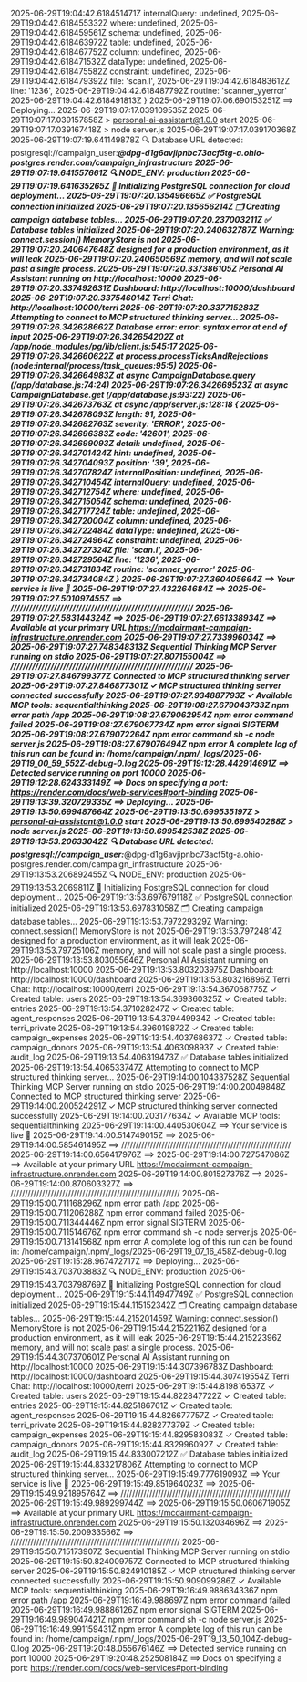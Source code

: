 2025-06-29T19:04:42.618451471Z   internalQuery: undefined,
2025-06-29T19:04:42.618455332Z   where: undefined,
2025-06-29T19:04:42.618459561Z   schema: undefined,
2025-06-29T19:04:42.618463972Z   table: undefined,
2025-06-29T19:04:42.618467752Z   column: undefined,
2025-06-29T19:04:42.618471532Z   dataType: undefined,
2025-06-29T19:04:42.618475582Z   constraint: undefined,
2025-06-29T19:04:42.618479392Z   file: 'scan.l',
2025-06-29T19:04:42.618483612Z   line: '1236',
2025-06-29T19:04:42.618487792Z   routine: 'scanner_yyerror'
2025-06-29T19:04:42.618491813Z }
2025-06-29T19:07:06.690153251Z ==> Deploying...
2025-06-29T19:07:17.039109535Z 
2025-06-29T19:07:17.039157858Z > personal-ai-assistant@1.0.0 start
2025-06-29T19:07:17.039167418Z > node server.js
2025-06-29T19:07:17.039170368Z 
2025-06-29T19:07:19.641149878Z 🔍 Database URL detected: postgresql://campaign_user:***@dpg-d1g6avjipnbc73acf5tg-a.ohio-postgres.render.com/campaign_infrastructure
2025-06-29T19:07:19.641557661Z 🔍 NODE_ENV: production
2025-06-29T19:07:19.641635265Z 🐘 Initializing PostgreSQL connection for cloud deployment...
2025-06-29T19:07:20.135496665Z ✅ PostgreSQL connection initialized
2025-06-29T19:07:20.135656214Z 🗂️ Creating campaign database tables...
2025-06-29T19:07:20.237003211Z ✅ Database tables initialized
2025-06-29T19:07:20.240632787Z Warning: connect.session() MemoryStore is not
2025-06-29T19:07:20.240647648Z designed for a production environment, as it will leak
2025-06-29T19:07:20.240650569Z memory, and will not scale past a single process.
2025-06-29T19:07:20.337386105Z Personal AI Assistant running on http://localhost:10000
2025-06-29T19:07:20.337492631Z Dashboard: http://localhost:10000/dashboard
2025-06-29T19:07:20.337546014Z Terri Chat: http://localhost:10000/terri
2025-06-29T19:07:20.337715283Z Attempting to connect to MCP structured thinking server...
2025-06-29T19:07:26.342628662Z Database error: error: syntax error at end of input
2025-06-29T19:07:26.342654202Z     at /app/node_modules/pg/lib/client.js:545:17
2025-06-29T19:07:26.342660622Z     at process.processTicksAndRejections (node:internal/process/task_queues:95:5)
2025-06-29T19:07:26.342664983Z     at async CampaignDatabase.query (/app/database.js:74:24)
2025-06-29T19:07:26.342669523Z     at async CampaignDatabase.get (/app/database.js:93:22)
2025-06-29T19:07:26.342673763Z     at async /app/server.js:128:18 {
2025-06-29T19:07:26.342678093Z   length: 91,
2025-06-29T19:07:26.342682763Z   severity: 'ERROR',
2025-06-29T19:07:26.342696383Z   code: '42601',
2025-06-29T19:07:26.342699093Z   detail: undefined,
2025-06-29T19:07:26.342701424Z   hint: undefined,
2025-06-29T19:07:26.342704093Z   position: '39',
2025-06-29T19:07:26.342707824Z   internalPosition: undefined,
2025-06-29T19:07:26.342710454Z   internalQuery: undefined,
2025-06-29T19:07:26.342712754Z   where: undefined,
2025-06-29T19:07:26.342715054Z   schema: undefined,
2025-06-29T19:07:26.342717724Z   table: undefined,
2025-06-29T19:07:26.342720004Z   column: undefined,
2025-06-29T19:07:26.342722484Z   dataType: undefined,
2025-06-29T19:07:26.342724964Z   constraint: undefined,
2025-06-29T19:07:26.342727324Z   file: 'scan.l',
2025-06-29T19:07:26.342729564Z   line: '1236',
2025-06-29T19:07:26.342731834Z   routine: 'scanner_yyerror'
2025-06-29T19:07:26.342734084Z }
2025-06-29T19:07:27.360405664Z ==> Your service is live 🎉
2025-06-29T19:07:27.432264684Z ==> 
2025-06-29T19:07:27.501097455Z ==> ///////////////////////////////////////////////////////////
2025-06-29T19:07:27.583144324Z ==> 
2025-06-29T19:07:27.661338934Z ==> Available at your primary URL https://mcdairmant-campaign-infrastructure.onrender.com
2025-06-29T19:07:27.733996034Z ==> 
2025-06-29T19:07:27.748348313Z Sequential Thinking MCP Server running on stdio
2025-06-29T19:07:27.807155004Z ==> ///////////////////////////////////////////////////////////
2025-06-29T19:07:27.846799377Z Connected to MCP structured thinking server
2025-06-29T19:07:27.846877301Z ✓ MCP structured thinking server connected successfully
2025-06-29T19:07:27.934887793Z ✓ Available MCP tools: sequentialthinking
2025-06-29T19:08:27.679043733Z npm error path /app
2025-06-29T19:08:27.679062954Z npm error command failed
2025-06-29T19:08:27.679067734Z npm error signal SIGTERM
2025-06-29T19:08:27.679072264Z npm error command sh -c node server.js
2025-06-29T19:08:27.679076494Z npm error A complete log of this run can be found in: /home/campaign/.npm/_logs/2025-06-29T19_00_59_552Z-debug-0.log
2025-06-29T19:12:28.442914691Z ==> Detected service running on port 10000
2025-06-29T19:12:28.624333149Z ==> Docs on specifying a port: https://render.com/docs/web-services#port-binding
2025-06-29T19:13:39.320729335Z ==> Deploying...
2025-06-29T19:13:50.699487664Z 
2025-06-29T19:13:50.699535197Z > personal-ai-assistant@1.0.0 start
2025-06-29T19:13:50.699540288Z > node server.js
2025-06-29T19:13:50.699542538Z 
2025-06-29T19:13:53.20633042Z 🔍 Database URL detected: postgresql://campaign_user:***@dpg-d1g6avjipnbc73acf5tg-a.ohio-postgres.render.com/campaign_infrastructure
2025-06-29T19:13:53.206892455Z 🔍 NODE_ENV: production
2025-06-29T19:13:53.2069811Z 🐘 Initializing PostgreSQL connection for cloud deployment...
2025-06-29T19:13:53.697679118Z ✅ PostgreSQL connection initialized
2025-06-29T19:13:53.697831058Z 🗂️ Creating campaign database tables...
2025-06-29T19:13:53.797229329Z Warning: connect.session() MemoryStore is not
2025-06-29T19:13:53.79724814Z designed for a production environment, as it will leak
2025-06-29T19:13:53.79725106Z memory, and will not scale past a single process.
2025-06-29T19:13:53.803055646Z Personal AI Assistant running on http://localhost:10000
2025-06-29T19:13:53.803203975Z Dashboard: http://localhost:10000/dashboard
2025-06-29T19:13:53.803216896Z Terri Chat: http://localhost:10000/terri
2025-06-29T19:13:54.367068775Z ✓ Created table: users
2025-06-29T19:13:54.369360325Z ✓ Created table: entries
2025-06-29T19:13:54.371028247Z ✓ Created table: agent_responses
2025-06-29T19:13:54.379449934Z ✓ Created table: terri_private
2025-06-29T19:13:54.396019872Z ✓ Created table: campaign_expenses
2025-06-29T19:13:54.403768637Z ✓ Created table: campaign_donors
2025-06-29T19:13:54.406309893Z ✓ Created table: audit_log
2025-06-29T19:13:54.406319473Z ✅ Database tables initialized
2025-06-29T19:13:54.406533747Z Attempting to connect to MCP structured thinking server...
2025-06-29T19:14:00.104337528Z Sequential Thinking MCP Server running on stdio
2025-06-29T19:14:00.20049848Z Connected to MCP structured thinking server
2025-06-29T19:14:00.200524291Z ✓ MCP structured thinking server connected successfully
2025-06-29T19:14:00.203177634Z ✓ Available MCP tools: sequentialthinking
2025-06-29T19:14:00.440530604Z ==> Your service is live 🎉
2025-06-29T19:14:00.514749015Z ==> 
2025-06-29T19:14:00.585461495Z ==> ///////////////////////////////////////////////////////////
2025-06-29T19:14:00.656417976Z ==> 
2025-06-29T19:14:00.727547086Z ==> Available at your primary URL https://mcdairmant-campaign-infrastructure.onrender.com
2025-06-29T19:14:00.801527376Z ==> 
2025-06-29T19:14:00.870603327Z ==> ///////////////////////////////////////////////////////////
2025-06-29T19:15:00.711168296Z npm error path /app
2025-06-29T19:15:00.711206288Z npm error command failed
2025-06-29T19:15:00.711344446Z npm error signal SIGTERM
2025-06-29T19:15:00.711514676Z npm error command sh -c node server.js
2025-06-29T19:15:00.713141568Z npm error A complete log of this run can be found in: /home/campaign/.npm/_logs/2025-06-29T19_07_16_458Z-debug-0.log
2025-06-29T19:15:28.967472717Z ==> Deploying...
2025-06-29T19:15:43.703703883Z 🔍 NODE_ENV: production
2025-06-29T19:15:43.703798769Z 🐘 Initializing PostgreSQL connection for cloud deployment...
2025-06-29T19:15:44.114947749Z ✅ PostgreSQL connection initialized
2025-06-29T19:15:44.115152342Z 🗂️ Creating campaign database tables...
2025-06-29T19:15:44.215201459Z Warning: connect.session() MemoryStore is not
2025-06-29T19:15:44.21522116Z designed for a production environment, as it will leak
2025-06-29T19:15:44.21522396Z memory, and will not scale past a single process.
2025-06-29T19:15:44.307370601Z Personal AI Assistant running on http://localhost:10000
2025-06-29T19:15:44.307396783Z Dashboard: http://localhost:10000/dashboard
2025-06-29T19:15:44.307419554Z Terri Chat: http://localhost:10000/terri
2025-06-29T19:15:44.819816537Z ✓ Created table: users
2025-06-29T19:15:44.822847722Z ✓ Created table: entries
2025-06-29T19:15:44.825186761Z ✓ Created table: agent_responses
2025-06-29T19:15:44.826677757Z ✓ Created table: terri_private
2025-06-29T19:15:44.828277379Z ✓ Created table: campaign_expenses
2025-06-29T19:15:44.829583083Z ✓ Created table: campaign_donors
2025-06-29T19:15:44.832996092Z ✓ Created table: audit_log
2025-06-29T19:15:44.833007212Z ✅ Database tables initialized
2025-06-29T19:15:44.833217806Z Attempting to connect to MCP structured thinking server...
2025-06-29T19:15:49.777619093Z ==> Your service is live 🎉
2025-06-29T19:15:49.851964023Z ==> 
2025-06-29T19:15:49.921895764Z ==> ///////////////////////////////////////////////////////////
2025-06-29T19:15:49.989299744Z ==> 
2025-06-29T19:15:50.060671905Z ==> Available at your primary URL https://mcdairmant-campaign-infrastructure.onrender.com
2025-06-29T19:15:50.132034696Z ==> 
2025-06-29T19:15:50.200933566Z ==> ///////////////////////////////////////////////////////////
2025-06-29T19:15:50.715173907Z Sequential Thinking MCP Server running on stdio
2025-06-29T19:15:50.824009757Z Connected to MCP structured thinking server
2025-06-29T19:15:50.824910185Z ✓ MCP structured thinking server connected successfully
2025-06-29T19:15:50.909099286Z ✓ Available MCP tools: sequentialthinking
2025-06-29T19:16:49.988634336Z npm error path /app
2025-06-29T19:16:49.988697Z npm error command failed
2025-06-29T19:16:49.98886126Z npm error signal SIGTERM
2025-06-29T19:16:49.989047421Z npm error command sh -c node server.js
2025-06-29T19:16:49.991159431Z npm error A complete log of this run can be found in: /home/campaign/.npm/_logs/2025-06-29T19_13_50_104Z-debug-0.log
2025-06-29T19:20:48.055676146Z ==> Detected service running on port 10000
2025-06-29T19:20:48.252508184Z ==> Docs on specifying a port: https://render.com/docs/web-services#port-binding